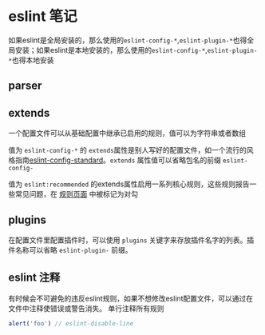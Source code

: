 # eslint 笔记

如果eslint是全局安装的，那么使用的`eslint-config-*`,`eslint-plugin-*`也得全局安装；如果eslint是本地安装的，那么使用的`eslint-config-*`,`eslint-plugin-*`也得本地安装

## parser

## extends

一个配置文件可以从基础配置中继承已启用的规则，值可以为字符串或者数组

值为 `eslint-config-*` 的 `extends`属性是别人写好的配置文件，如一个流行的风格指南[eslint-config-standard](https://github.com/standard/eslint-config-standard)。`extends` 属性值可以省略包名的前缀 `eslint-config-`

值为 `eslint:recommended` 的extends属性启用一系列核心规则，这些规则报告一些常见问题，在 [规则页面](https://cn.eslint.org/docs/rules/) 中被标记为对勾

## plugins

在配置文件里配置插件时，可以使用 `plugins` 关键字来存放插件名字的列表。插件名称可以省略 `eslint-plugin-` 前缀。

## eslint 注释
有时候会不可避免的违反eslint规则，如果不想修改eslint配置文件，可以通过在文件中注释使错误或警告消失。
单行注释所有规则
```js
alert('foo') // eslint-disable-line
```
